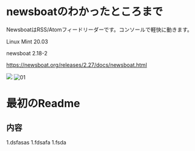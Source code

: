 # newsboatのわかったところまで

NewsboatはRSS/Atomフィードリーダーです。コンソールで軽快に動きます。 

Linux Mint 20.03

newsboat 2.18-2

https://newsboat.org/releases/2.27/docs/newsboat.html

![](01.png)
![01](https://user-images.githubusercontent.com/4030737/164410615-2e77920e-abc6-45c2-a993-3240c92dbb78.png)




# 最初のReadme

## 内容

1.dsfasas
1.fdsafa
1.fsda
